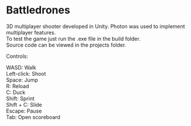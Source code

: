 # Battledrones
3D multiplayer shooter developed in Unity. Photon was used to implement multiplayer features. <br />
To test the game just run the .exe file in the build folder.<br />
Source code can be viewed in the projects folder.<br />

Controls: 

WASD: Walk <br />
Left-click: Shoot <br />
Space: Jump <br />
R: Reload <br />
C: Duck <br />
Shift: Sprint <br />
Shift + C: Slide <br />
Escape: Pause <br />
Tab: Open scoreboard
